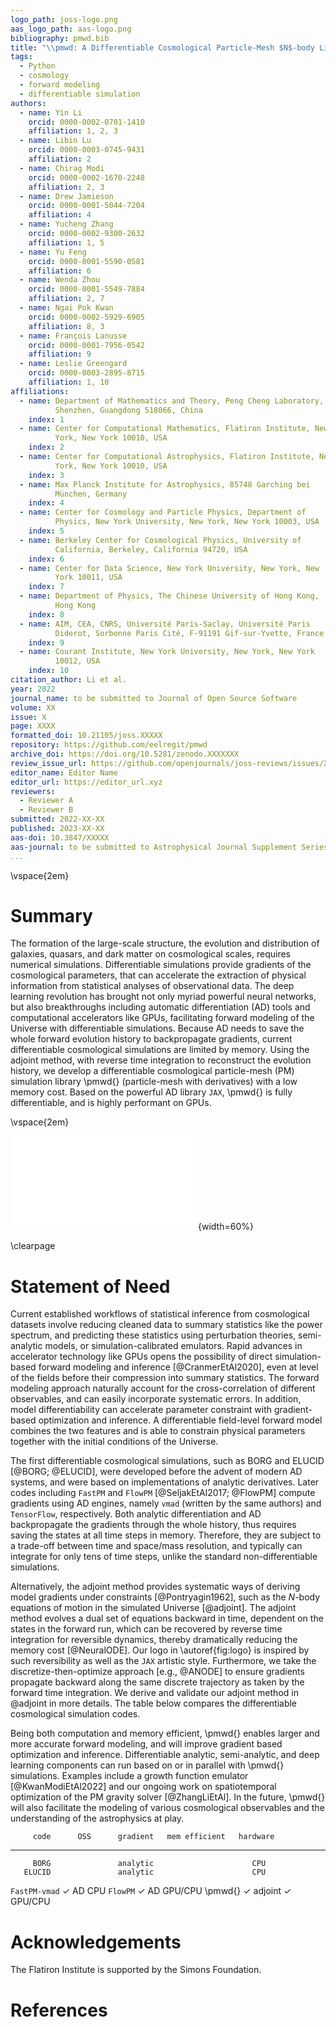 ```yaml
---
logo_path: joss-logo.png
aas_logo_path: aas-logo.png
bibliography: pmwd.bib
title: "\\pmwd: A Differentiable Cosmological Particle-Mesh $N$-body Library"
tags:
  - Python
  - cosmology
  - forward modeling
  - differentiable simulation
authors:
  - name: Yin Li
    orcid: 0000-0002-0701-1410
    affiliation: 1, 2, 3
  - name: Libin Lu
    orcid: 0000-0003-0745-9431
    affiliation: 2
  - name: Chirag Modi
    orcid: 0000-0002-1670-2248
    affiliation: 2, 3
  - name: Drew Jamieson
    orcid: 0000-0001-5044-7204
    affiliation: 4
  - name: Yucheng Zhang
    orcid: 0000-0002-9300-2632
    affiliation: 1, 5
  - name: Yu Feng
    orcid: 0000-0001-5590-0581
    affiliation: 6
  - name: Wenda Zhou
    orcid: 0000-0001-5549-7884
    affiliation: 2, 7
  - name: Ngai Pok Kwan
    orcid: 0000-0002-5929-6905
    affiliation: 8, 3
  - name: François Lanusse
    orcid: 0000-0001-7956-0542
    affiliation: 9
  - name: Leslie Greengard
    orcid: 0000-0003-2895-8715
    affiliation: 1, 10
affiliations:
  - name: Department of Mathematics and Theory, Peng Cheng Laboratory,
          Shenzhen, Guangdong 518066, China
    index: 1
  - name: Center for Computational Mathematics, Flatiron Institute, New
          York, New York 10010, USA
    index: 2
  - name: Center for Computational Astrophysics, Flatiron Institute, New
          York, New York 10010, USA
    index: 3
  - name: Max Planck Institute for Astrophysics, 85748 Garching bei
          München, Germany
    index: 4
  - name: Center for Cosmology and Particle Physics, Department of
          Physics, New York University, New York, New York 10003, USA
    index: 5
  - name: Berkeley Center for Cosmological Physics, University of
          California, Berkeley, California 94720, USA
    index: 6
  - name: Center for Data Science, New York University, New York, New
          York 10011, USA
    index: 7
  - name: Department of Physics, The Chinese University of Hong Kong,
          Hong Kong
    index: 8
  - name: AIM, CEA, CNRS, Université Paris-Saclay, Université Paris
          Diderot, Sorbonne Paris Cité, F-91191 Gif-sur-Yvette, France
    index: 9
  - name: Courant Institute, New York University, New York, New York
          10012, USA
    index: 10
citation_author: Li et al.
year: 2022
journal_name: to be submitted to Journal of Open Source Software
volume: XX
issue: X
page: XXXX
formatted_doi: 10.21105/joss.XXXXX
repository: https://github.com/eelregit/pmwd
archive_doi: https://doi.org/10.5281/zenodo.XXXXXXX
review_issue_url: https://github.com/openjournals/joss-reviews/issues/XXXX
editor_name: Editor Name
editor_url: https://editor_url.xyz
reviewers:
  - Reviewer A
  - Reviewer B
submitted: 2022-XX-XX
published: 2023-XX-XX
aas-doi: 10.3847/XXXXX
aas-journal: to be submitted to Astrophysical Journal Supplement Series
...
```



\vspace{2em}


# Summary

The formation of the large-scale structure, the evolution and
distribution of galaxies, quasars, and dark matter on cosmological
scales, requires numerical simulations.
Differentiable simulations provide gradients of the cosmological
parameters, that can accelerate the extraction of physical information
from statistical analyses of observational data.
The deep learning revolution has brought not only myriad powerful neural
networks, but also breakthroughs including automatic differentiation
(AD) tools and computational accelerators like GPUs, facilitating
forward modeling of the Universe with differentiable simulations.
Because AD needs to save the whole forward evolution history to
backpropagate gradients, current differentiable cosmological simulations
are limited by memory.
Using the adjoint method, with reverse time integration to reconstruct
the evolution history, we develop a differentiable cosmological
particle-mesh (PM) simulation library \pmwd{} (particle-mesh with
derivatives) with a low memory cost.
Based on the powerful AD library `JAX`, \pmwd{} is fully differentiable,
and is highly performant on GPUs.


\vspace{2em}


![\pmwd{} logo. The C<sub>2</sub> symmetry of the name symbolizes the
reversibility of the model, which helps to dramatically reduce the
memory cost together with the adjoint method.
\label{fig:logo}](logo.pdf){width=60%}


\clearpage


# Statement of Need

Current established workflows of statistical inference from cosmological
datasets involve reducing cleaned data to summary statistics like the
power spectrum, and predicting these statistics using perturbation
theories, semi-analytic models, or simulation-calibrated emulators.
Rapid advances in accelerator technology like GPUs opens the possibility
of direct simulation-based forward modeling and inference
[@CranmerEtAl2020], even at level of the fields before their compression
into summary statistics.
The forward modeling approach naturally account for the
cross-correlation of different observables, and can easily incorporate
systematic errors.
In addition, model differentiability can accelerate parameter constraint
with gradient-based optimization and inference.
A differentiable field-level forward model combines the two features and
is able to constrain physical parameters together with the initial
conditions of the Universe.

The first differentiable cosmological simulations, such as BORG and
ELUCID [@BORG; @ELUCID],
were developed before the advent of modern AD systems, and were based on
implementations of analytic derivatives.
Later codes including `FastPM` and `FlowPM` [@SeljakEtAl2017; @FlowPM]
compute gradients using AD engines, namely `vmad` (written by the same
authors) and `TensorFlow`, respectively.
Both analytic differentiation and AD backpropagate the gradients through
the whole history, thus requires saving the states at all time steps in
memory.
Therefore, they are subject to a trade-off between time and space/mass
resolution, and typically can integrate for only tens of time steps,
unlike the standard non-differentiable simulations.

Alternatively, the adjoint method provides systematic ways of deriving
model gradients under constraints [@Pontryagin1962], such as the
$N$-body equations of motion in the simulated Universe [@adjoint].
The adjoint method evolves a dual set of equations backward in time,
dependent on the states in the forward run, which can be recovered by
reverse time integration for reversible dynamics, thereby dramatically
reducing the memory cost [@NeuralODE].
Our logo in \autoref{fig:logo} is inspired by such reversibility as well
as the `JAX` artistic style.
Furthermore, we take the discretize-then-optimize approach [e.g.,
@ANODE] to ensure gradients propagate backward along the same discrete
trajectory as taken by the forward time integration.
We derive and validate our adjoint method in @adjoint in more details.
The table below compares the differentiable cosmological simulation
codes.

Being both computation and memory efficient, \pmwd{} enables larger and
more accurate forward modeling, and will improve gradient based
optimization and inference.
Differentiable analytic, semi-analytic, and deep learning components
can run based on or in parallel with \pmwd{} simulations.
Examples include a growth function emulator [@KwanModiEtAl2022] and our
ongoing work on spatiotemporal optimization of the PM gravity solver
[@ZhangLiEtAl].
In the future, \pmwd{} will also facilitate the modeling of various
cosmological observables and the understanding of the astrophysics at
play.


         code      OSS      gradient   mem efficient   hardware
------------- ------------ ---------- --------------- ----------
         BORG               analytic                      CPU
       ELUCID               analytic                      CPU
`FastPM-vmad` $\checkmark$     AD                         CPU
     `FlowPM` $\checkmark$     AD                       GPU/CPU
      \pmwd{} $\checkmark$   adjoint    $\checkmark$    GPU/CPU


# Acknowledgements

The Flatiron Institute is supported by the Simons Foundation.


# References
